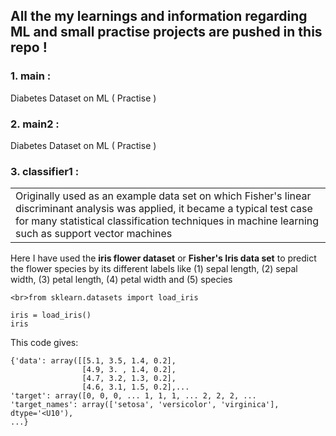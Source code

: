  ## All the my learnings and information regarding ML and small practise projects are pushed in this repo !
 
 ###  1. main : 
 Diabetes Dataset on ML ( Practise )
 
 ### 2. main2 : 
  Diabetes Dataset on ML ( Practise )
 
 ### 3. classifier1 : 

<table>
<tr>
<td>
 Originally used as an example data set on which Fisher's linear discriminant analysis was applied, it became a typical test case for many statistical classification techniques in machine learning such as support vector machines 
 </td>
</tr>
</table>
Here I have used the <b>iris flower dataset</b> or <b>Fisher's Iris data set</b> to predict the flower species by its different labels like (1) sepal length, (2) sepal width, (3) petal length, (4) petal width and (5) species 

```
<br>from sklearn.datasets import load_iris

iris = load_iris()
iris
```
This code gives:

```
{'data': array([[5.1, 3.5, 1.4, 0.2],
                [4.9, 3. , 1.4, 0.2],
                [4.7, 3.2, 1.3, 0.2],
                [4.6, 3.1, 1.5, 0.2],...
'target': array([0, 0, 0, ... 1, 1, 1, ... 2, 2, 2, ...
'target_names': array(['setosa', 'versicolor', 'virginica'], dtype='<U10'), 
...}
```
